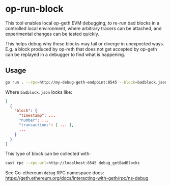 # op-run-block

This tool enables local op-geth EVM debugging,
to re-run bad blocks in a controlled local environment,
where arbitrary tracers can be attached, and experimental changes can be tested quickly.

This helps debug why these blocks may fail or diverge in unexpected ways.
E.g. a block produced by op-reth that does not get accepted by op-geth
can be replayed in a debugger to find what is happening.

## Usage

```bash
go run . --rpc=http://my-debug-geth-endpoint:8545 --block=badblock.json --out=trace.txt
```

Where `badblock.json` looks like:

```json
[
  {
    "block": {
      "timestamp": ...
      "number": ...
      "transactions": [ ... ],
      ...
    }
  }
]
```

This type of block can be collected with:

```bash
cast rpc --rpc-url=http://localhost:8545 debug_getBadBlocks
```

See Go-ethereum `debug` RPC namespace docs: https://geth.ethereum.org/docs/interacting-with-geth/rpc/ns-debug
